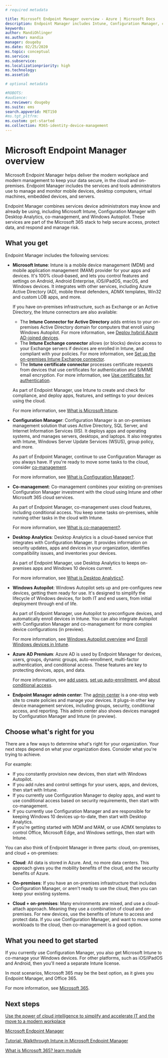 ```yaml
---
# required metadata

title: Microsoft Endpoint Manager overview - Azure | Microsoft Docs
description: Endpoint Manager includes Intune, Configuration Manager, co-management, Desktop Analytics, Windows Autopilot, and the admin center to manage all devices, including on-premises.
keywords:
author: MandiOhlinger
ms.author: mandia
manager: dougeby
ms.date: 02/25/2020
ms.topic: conceptual
ms.service: 
ms.subservice: 
ms.localizationpriority: high
ms.technology:
ms.assetid: 

# optional metadata

#ROBOTS:
#audience:
ms.reviewer: dougeby
ms.suite: ems
search.appverid: MET150
#ms.tgt_pltfrm:
ms.custom: get-started
ms.collection: M365-identity-device-management
---
```


# Microsoft Endpoint Manager overview

Microsoft Endpoint Manager helps deliver the modern workplace and modern management to keep your data secure, in the cloud and on-premises. Endpoint Manager includes the services and tools administrators use to manage and monitor mobile devices, desktop computers, virtual machines, embedded devices, and servers.

Endpoint Manager combines services device administrators may know and already be using, including Microsoft Intune, Configuration Manager with Desktop Analytics, co-management, and Windows Autopilot. These services are part of the Microsoft 365 stack to help secure access, protect data, and respond and manage risk.

## What you get

Endpoint Manager includes the following services:

- **Microsoft Intune**: Intune is a mobile device management (MDM) and mobile application management (MAM) provider for your apps and devices. It's 100% cloud-based, and lets you control features and settings on Android, Android Enterprise, iOS/iPadOS, macOS, and Windows devices. It integrates with other services, including Azure Active Directory (AD), mobile threat defenders, ADMX templates, Win32 and custom LOB apps, and more.

  If you have on-premises infrastructure, such as Exchange or an Active Directory, the Intune connectors are also available:

  - The **Intune Connector for Active Directory** adds entries to your on-premises Active Directory domain for computers that enroll using Windows Autopilot. For more information, see [Deploy hybrid Azure AD-joined devices](/intune/enrollment/windows-autopilot-hybrid.md).
  - The **Intune Exchange connector** allows (or blocks) device access to your Exchange servers if devices are enrolled in Intune, and compliant with your policies. For more information, see [Set up the on-premises Intune Exchange connector](/intune/protect/exchange-connector-install.md).
  - The **Intune certificate connector** processes certificate requests from devices that use certificates for authentication and S/MIME email encryption. For more information, see [Use certificates for authentication](/intune/protect/certificates-configure.md).

  As part of Endpoint Manager, use Intune to create and check for compliance, and deploy apps, features, and settings to your devices using the cloud.

  For more information, see [What is Microsoft Intune](https://docs.microsoft.com/intune/fundamentals/what-is-intune).

- **Configuration Manager**: Configuration Manager is an on-premises management solution that uses Active Directory, SQL Server, and Internet Information Services (IIS). It deploys apps and operating systems, and manages servers, desktops, and laptops. It also integrates with Intune, Windows Server Update Services (WSUS), group policy, and more.

  As part of Endpoint Manager, continue to use Configuration Manager as you always have. If you're ready to move some tasks to the cloud, consider [co-management](https://docs.microsoft.com/configmgr/comanage/).

  For more information, see [What is Configuration Manager?](https://docs.microsoft.com/configmgr/core/understand/introduction).

- **Co-management**: Co-management combines your existing on-premises Configuration Manager investment with the cloud using Intune and other Microsoft 365 cloud services.

  As part of Endpoint Manager, co-management uses cloud features, including conditional access. You keep some tasks on-premises, while running other tasks in the cloud with Intune.

  For more information, see [What is co-management?](https://docs.microsoft.com/configmgr/comanage/overview).

- **Desktop Analytics**: Desktop Analytics is a cloud-based service that integrates with Configuration Manager. It provides information on security updates, apps and devices in your organization, identifies compatibility issues, and inventories your devices.

  As part of Endpoint Manager, use Desktop Analytics to keeps on-premises apps and Windows 10 devices current.

  For more information, see [What is Desktop Analytics?](https://docs.microsoft.com/configmgr/desktop-analytics/overview).

- **Windows Autopilot**: Windows Autopilot sets up and pre-configures new devices, getting them ready for use. It's designed to simplify the lifecycle of Windows devices, for both IT and end users, from initial deployment through end of life.

  As part of Endpoint Manager, use Autopilot to preconfigure devices, and automatically enroll devices in Intune. You can also integrate Autopilot with Configuration Manager and co-management for more complex device configurations (in preview).

  For more information, see [Windows Autopilot overview](https://docs.microsoft.com/windows/deployment/windows-autopilot/windows-autopilot) and [Enroll Windows devices in Intune](/intune/enrollment/enrollment-autopilot.md).

- **Azure AD Premium**: Azure AD is used by Endpoint Manager for devices, users, groups, dynamic groups, auto-enrollment, multi-factor authentication, and conditional access. These features are key to protecting devices, apps, and data.

  For more information, see [add users](/intune/fundamentals/users-add.md), [set up auto-enrollment](/intune/enrollment/windows-enroll.md), and [about conditional access](/intune/protect/conditional-access.md).

- **Endpoint Manager admin center**: The [admin center](https://devicemanagement.microsoft.com) is a one-stop web site to create policies and manage your devices. It plugs-in other key device management services, including groups, security, conditional access, and reporting. This admin center also shows devices managed by Configuration Manager and Intune (in preview).

## Choose what's right for you

There are a few ways to determine what's right for your organization. Your next steps depend on what your organization does. Consider what you're trying to achieve.

For example:

- If you constantly provision new devices, then start with Windows Autopilot.
- If you add rules and control settings for your users, apps, and devices, then start with Intune.
- If you currently use Configuration Manager to deploy apps, and want to use conditional access based on security requirements, then start with co-management.
- If you currently use Configuration Manager and are responsible for keeping Windows 10 devices up-to-date, then start with Desktop Analytics.
- If you're getting started with MDM and MAM, or use ADMX templates to control Office, Microsoft Edge, and Windows settings, then start with Intune.

You can also think of Endpoint Manager in three parts: cloud, on-premises, and cloud + on-premises:

- **Cloud**: All data is stored in Azure. And, no more data centers. This approach gives you the mobility benefits of the cloud, and the security benefits of Azure.

- **On-premises**: If you have an on-premises infrastructure that includes Configuration Manager, or aren't ready to use the cloud, then you can keep your existing systems.

- **Cloud + on-premises**: Many environments are mixed, and use a cloud-attach approach. Meaning they use a combination of cloud and on-premises. For new devices, use the benefits of Intune to access and protect data. If you use Configuration Manager, and want to move some workloads to the cloud, then co-management is a good option.

## What you need to get started

If you currently use Configuration Manager, you also get Microsoft Intune to co-manage your Windows devices. For other platforms, such as iOS/iPadOS and Android, then you'll need a separate Intune license.

In most scenarios, Microsoft 365 may be the best option, as it gives you Endpoint Manager, and Office 365.

For more information, see [Microsoft 365](https://www.microsoft.com/licensing/product-licensing/microsoft-365-enterprise).

## Next steps

[Use the power of cloud intelligence to simplify and accelerate IT and the move to a modern workplace](https://www.microsoft.com/microsoft-365/blog/2019/11/04/use-the-power-of-cloud-intelligence-to-simplify-and-accelerate-it-and-the-move-to-a-modern-workplace/)

[Microsoft Endpoint Manager](https://www.microsoft.com/microsoft-365/microsoft-endpoint-manager)

[Tutorial: Walkthrough Intune in Microsoft Endpoint Manager](/intune/fundamentals/tutorial-walkthrough-endpoint-manager)

[What is Microsoft 365? learn module](https://docs.microsoft.com/learn/modules/what-is-m365/index)
